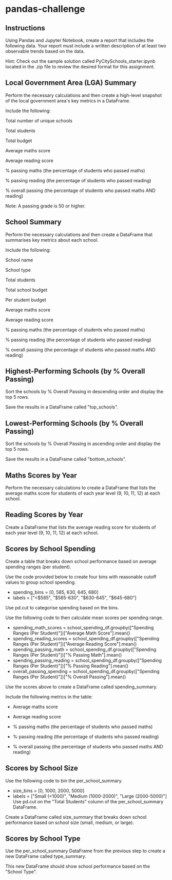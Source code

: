 # pandas-challenge

## Instructions
Using Pandas and Jupyter Notebook, create a report that includes the following data. Your report must include a written description of at least two observable trends based on the data.

Hint: Check out the sample solution called PyCitySchools_starter.ipynb located in the .zip file to review the desired format for this assignment.

## Local Government Area (LGA) Summary
Perform the necessary calculations and then create a high-level snapshot of the local government area's key metrics in a DataFrame.

Include the following:

Total number of unique schools

Total students

Total budget

Average maths score

Average reading score

% passing maths (the percentage of students who passed maths)

% passing reading (the percentage of students who passed reading)

% overall passing (the percentage of students who passed maths AND reading)

Note: A passing grade is 50 or higher.

## School Summary
Perform the necessary calculations and then create a DataFrame that summarises key metrics about each school.

Include the following:

School name

School type

Total students

Total school budget

Per student budget

Average maths score

Average reading score

% passing maths (the percentage of students who passed maths)

% passing reading (the percentage of students who passed reading)

% overall passing (the percentage of students who passed maths AND reading)

## Highest-Performing Schools (by % Overall Passing)
Sort the schools by % Overall Passing in descending order and display the top 5 rows.

Save the results in a DataFrame called "top_schools".

## Lowest-Performing Schools (by % Overall Passing)
Sort the schools by % Overall Passing in ascending order and display the top 5 rows.

Save the results in a DataFrame called "bottom_schools".

## Maths Scores by Year
Perform the necessary calculations to create a DataFrame that lists the average maths score for students of each year level (9, 10, 11, 12) at each school.

## Reading Scores by Year
Create a DataFrame that lists the average reading score for students of each year level (9, 10, 11, 12) at each school.

## Scores by School Spending
Create a table that breaks down school performance based on average spending ranges (per student).

Use the code provided below to create four bins with reasonable cutoff values to group school spending.
* spending_bins = [0, 585, 630, 645, 680]
* labels = ["<$585", "$585-630", "$630-645", "$645-680"]

Use pd.cut to categorise spending based on the bins.

Use the following code to then calculate mean scores per spending range.

* spending_math_scores = school_spending_df.groupby(["Spending Ranges (Per Student)"])["Average Math Score"].mean()
* spending_reading_scores = school_spending_df.groupby(["Spending Ranges (Per Student)"])["Average Reading Score"].mean()
* spending_passing_math = school_spending_df.groupby(["Spending Ranges (Per Student)"])["% Passing Math"].mean()
* spending_passing_reading = school_spending_df.groupby(["Spending Ranges (Per Student)"])["% Passing Reading"].mean()
* overall_passing_spending = school_spending_df.groupby(["Spending Ranges (Per Student)"])["% Overall Passing"].mean()

Use the scores above to create a DataFrame called spending_summary.

Include the following metrics in the table:

+ Average maths score

+ Average reading score

+ % passing maths (the percentage of students who passed maths)

+ % passing reading (the percentage of students who passed reading)

+ % overall passing (the percentage of students who passed maths AND reading)

## Scores by School Size
Use the following code to bin the per_school_summary.
* size_bins = [0, 1000, 2000, 5000]
* labels = ["Small (<1000)", "Medium (1000-2000)", "Large (2000-5000)"]
Use pd.cut on the "Total Students" column of the per_school_summary DataFrame.

Create a DataFrame called size_summary that breaks down school performance based on school size (small, medium, or large).

## Scores by School Type
Use the per_school_summary DataFrame from the previous step to create a new DataFrame called type_summary.

This new DataFrame should show school performance based on the "School Type".
